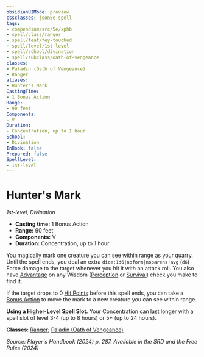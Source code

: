 ```yaml
---
obsidianUIMode: preview
cssclasses: json5e-spell
tags:
- compendium/src/5e/xphb
- spell/class/ranger
- spell/feat/fey-touched
- spell/level/1st-level
- spell/school/divination
- spell/subclass/oath-of-vengeance
classes:
- Paladin (Oath of Vengeance)
- Ranger
aliases:
- Hunter's Mark
CastingTime: 
- 1 Bonus Action
Range:
- 90 feet
Components:
- V
Duration:
- Concentration, up to 1 hour
School:
- Divination
InBook: false
Prepared: false
SpellLevel:
- 1st-level
---
```

# Hunter's Mark
*1st-level, Divination*  


- **Casting time:** 1 Bonus Action
- **Range:** 90 feet
- **Components:** V
- **Duration:** Concentration, up to 1 hour

You magically mark one creature you can see within range as your quarry. Until the spell ends, you deal an extra `dice:1d6|noform|noparens|avg` (`d6`) Force damage to the target whenever you hit it with an attack roll. You also have [Advantage](/3-Mechanics/CLI/variant-rules/advantage-xphb.md) on any Wisdom ([Perception](skills.md#Perception) or [Survival](skills.md#Survival)) check you make to find it.

If the target drops to 0 [Hit Points](/3-Mechanics/CLI/variant-rules/hit-points-xphb.md) before this spell ends, you can take a [Bonus Action](/3-Mechanics/CLI/variant-rules/bonus-action-xphb.md) to move the mark to a new creature you can see within range.

**Using a Higher-Level Spell Slot.** Your [Concentration](conditions.md#Concentration) can last longer with a spell slot of level 3-4 (up to 8 hours) or 5+ (up to 24 hours).

**Classes**: [Ranger](/3-Mechanics/CLI/lists/list-spells-classes-ranger.md); [Paladin (Oath of Vengeance)](/3-Mechanics/CLI/lists/list-spells-classes-oath-of-vengeance-xphb.md "subclass=XPHB;class=XPHB")

*Source: Player's Handbook (2024) p. 287. Available in the <span title='Systems Reference Document (5.2)'>SRD</span> and the Free Rules (2024)*
